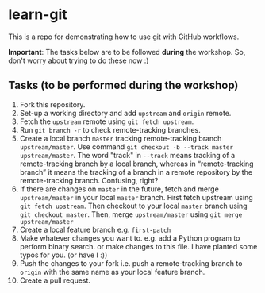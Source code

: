 # learn-git

This is a repo for demonstrating how to use git with GitHub workflows.

**Important**: The tasks below are to be followed **during** the workshop. So, don't worry about trying to do these now :)

## Tasks (to be performed during the workshop)

1. Fork this repository.
2. Set-up a working directory and add `upstream` and `origin` remote.
3. Fetch the `upstream` remote using `git fetch upstream`.
4. Run `git branch -r` to check remote-tracking branches.
5. Create a local branch `master` tracking remote-tracking branch `upstream/master`. Use command `git checkout -b --track master upstream/master`. The word "track" in `--track` means tracking of a remote-tracking branch by a local branch, whereas in “remote-tracking branch” it means the tracking of a branch in a remote repository by the remote-tracking branch. Confusing, right?
6. If there are changes on `master` in the future, fetch and merge `upstream/master` in your local `master` branch. First fetch upstream using `git fetch upstream`. Then checkout to your local `master` branch using `git checkout master`. Then, merge `upstream/master` using `git merge upstream/master`
7. Create a local feature branch e.g. `first-patch`
8. Make whatever changes you want to. e.g. add a Python program to perform binary search. or make changes to this file. I have planted some typos for you. (or have I :))
9. Push the changes to your fork i.e. push a remote-tracking branch to `origin` with the same name as your local feature branch.
10. Create a pull request.
